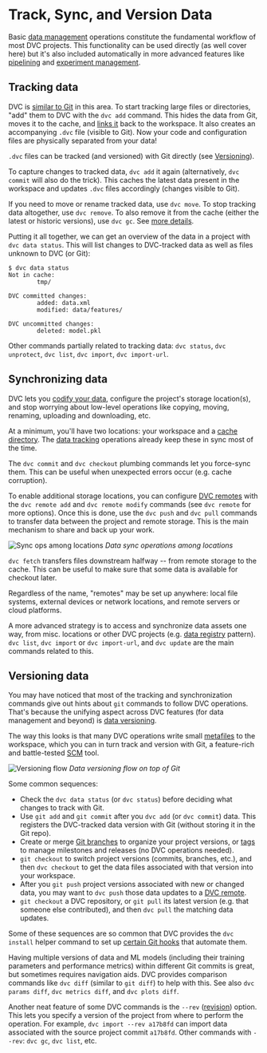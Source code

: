 # Track, Sync, and Version Data

Basic [data management] operations constitute the fundamental workflow of most
<abbr>DVC projects</abbr>. This functionality can be used directly (as well
cover here) but it's also included automatically in more advanced features like
[pipelining] and [experiment management].

[data management]: /doc/user-guide/data-management
[pipelining]: /doc/user-guide/pipelines
[experiment management]: /doc/user-guide/experiment-management

## Tracking data

DVC is [similar to Git] in this area. To start tracking large files or
directories, "add" them to DVC with the `dvc add` command. This hides the data
from Git, moves it to the <abbr>cache</abbr>, and [links it] back to the
<abbr>workspace</abbr>. It also creates an accompanying `.dvc` file (visible to
Git). Now your code and configuration files are physically separated from your
data!

<admon type="info">

`.dvc` files can be tracked (and versioned) with Git directly (see
[Versioning](#versioning-data)).

</admon>

To capture changes to tracked data, `dvc add` it again (alternatively,
`dvc commit` will also do the trick). This caches the latest data present in the
workspace and updates `.dvc` files accordingly (changes visible to Git).

If you need to move or rename tracked data, use `dvc move`. To stop tracking
data altogether, use `dvc remove`. To also remove it from the cache (either the
latest or historic versions), use `dvc gc`. See [more details].

Putting it all together, we can get an overview of the data in a project with
`dvc data status`. This will list changes to DVC-tracked data as well as files
unknown to DVC (or Git):

```cli
$ dvc data status
Not in cache:
        tmp/

DVC committed changes:
        added: data.xml
        modified: data/features/

DVC uncommitted changes:
        deleted: model.pkl
```

<admon type="tip">

Other commands partially related to tracking data: `dvc status`,
`dvc unprotect`, `dvc list`, `dvc import`, `dvc import-url`.

</admon>

[similar to git]:
  https://git-scm.com/book/en/v2/Git-Basics-Recording-Changes-to-the-Repository
[links it]: /doc/user-guide/data-management/large-dataset-optimization
[more details]: /doc/user-guide/how-to/stop-tracking-data

## Synchronizing data

DVC lets you [codify your data], configure the project's storage location(s),
and stop worrying about low-level operations like copying, moving, renaming,
uploading and downloading, etc.

At a minimum, you'll have two locations: your <abbr>workspace</abbr> and a
[cache directory]. The [data tracking](#tracking-data) operations already keep
these in sync most of the time.

<admon type="tip">

The `dvc commit` and `dvc checkout` plumbing commands let you force-sync them.
This can be useful when unexpected errors occur (e.g. cache corruption).

</admon>

To enable additional storage locations, you can configure [DVC remotes] with the
`dvc remote add` and `dvc remote modify` commands (see `dvc remote` for more
options). Once this is done, use the `dvc push` and `dvc pull` commands to
transfer data between the project and remote storage. This is the main mechanism
to share and back up your work.

![Sync ops among locations](/img/sync-ops-locations.png) _Data sync operations
among locations_

<admon type="tip">

`dvc fetch` transfers files downstream halfway -- from remote storage to the
<abbr>cache</abbr>. This can be useful to make sure that some data is available
for checkout later.

</admon>

<admon type="info">

Regardless of the name, "remotes" may be set up anywhere: local file systems,
external devices or network locations, and remote servers or cloud platforms.

</admon>

A more advanced strategy is to access and synchronize data assets one way, from
misc. locations or other DVC projects (e.g. [data registry] pattern).
`dvc list`, `dvc import` or `dvc import-url`, and `dvc update` are the main
commands related to this.

[codify your data]: /doc/use-cases/versioning-data-and-models
[cache directory]: /doc/user-guide/data-management#the-data-cache
[protected]: /doc/command-reference/unprotect
[dvc remotes]: /doc/user-guide/data-management#remote-storage
[data registry]: /doc/use-cases/data-registry

## Versioning data

You may have noticed that most of the tracking and synchronization commands give
out hints about `git` commands to follow DVC operations. That's because the
unifying aspect across DVC features (for data management and beyond) is [data
versioning].

The way this looks is that many DVC operations write small [metafiles] to the
<abbr>workspace</abbr>, which you can in turn track and version with Git, a
feature-rich and battle-tested [SCM] tool.

![Versioning flow](/img/flow.png) _Data versioning flow on top of Git_

Some common sequences:

- Check the `dvc data status` (or `dvc status`) before deciding what changes to
  track with Git.
- Use `git add` and `git commit` after you `dvc add` (or `dvc commit`) data.
  This registers the DVC-tracked data version with Git (without storing it in
  the Git repo).
- Create or merge [Git branches] to organize your project versions, or [tags] to
  manage milestones and releases (no DVC operations needed).
- `git checkout` to switch project versions (commits, branches, etc.), and then
  `dvc checkout` to get the data files associated with that version into your
  workspace.
- After you `git push` project versions associated with new or changed data, you
  may want to `dvc push` those data updates to a [DVC remote].
- `git checkout` a DVC repository, or `git pull` its latest version (e.g. that
  someone else contributed), and then `dvc pull` the matching data updates.

<admon type="tip">

Some of these sequences are so common that DVC provides the `dvc install` helper
command to set up [certain Git hooks] that automate them.

[certain git hooks]: /doc/command-reference/install#installed-git-hooks

</admon>

Having multiple versions of data and ML models (including their training
parameters and performance metrics) within different Git commits is great, but
sometimes requires navigation aids. DVC provides comparison commands like
`dvc diff` (similar to `git diff`) to help with this. See also
`dvc params diff`, `dvc metrics diff`, and `dvc plots diff`.

<admon type="tip">

Another neat feature of some DVC commands is the `--rev` ([revision]) option.
This lets you specify a version of the project from where to perform the
operation. For example, `dvc import --rev a17b8fd` can import data associated
with the source project commit `a17b8fd`. Other commands with `--rev`: `dvc gc`,
`dvc list`, etc.

</admon>

[data versioning]: /doc/user-guide/data-management#data-versioning
[metafiles]: /doc/user-guide/project-structure
[scm]: https://www.atlassian.com/git/tutorials/source-code-management
[git branches]:
  https://git-scm.com/book/en/v2/Git-Branching-Basic-Branching-and-Merging
[tags]: https://git-scm.com/book/en/v2/Git-Basics-Tagging
[dvc remote]: /doc/user-guide/data-management#remote-storage
[revision]: https://git-scm.com/docs/revisions
